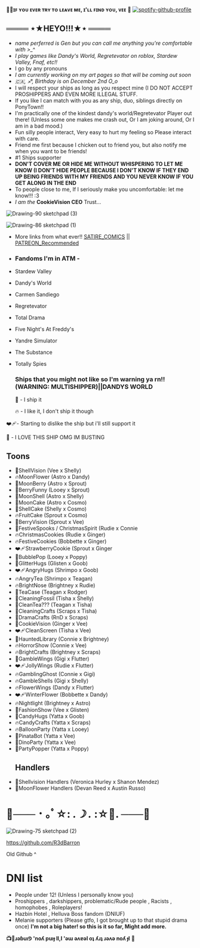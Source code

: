 **🍪🎀ɪꜰ ʏᴏᴜ ᴇᴠᴇʀ ᴛʀʏ ᴛᴏ ʟᴇᴀᴠᴇ ᴍᴇ, ɪ'ʟʟ ꜰɪɴᴅ ʏᴏᴜ, ᴠᴇᴇ** 🩷
[![spotify-github-profile](https://spotify-github-profile.kittinanx.com/api/view?uid=316coycntj43qlsiyzir7mpccuky&cover_image=true&theme=natemoo-re&show_offline=false&background_color=0d1117&interchange=true&bar_color_cover=true&bar_color=53b14f)](https://github.com/kittinan/spotify-github-profile)
## ════ ⋆★HEYO!!!★⋆ ════
- *name perferred is Gen but you can call me anything you're comfortable with >_^*
- *I play games like Dandy's World, Regretevator on roblox, Stardew Valley, Fnaf, etc!!*
- I go by any pronouns
- *I am currently working on my art pages so that will be coming out soon* 
- *🇨🇦, ♐, Birthday is on December 2nd O_o*
-  I will respect your ships as long as you respect mine (I DO NOT ACCEPT PROSHIPPERS AND EVEN MORE ILLEGAL STUFF.
-  If you like I can match with you as any ship, duo, siblings directly on PonyTown!!
-  I'm practically one of the kindest dandy's world/Regretevator Player out there! (Unless some one makes me crash out, Or I am joking around, Or I am in a bad mood.)
-  Fun silly people interact, Very easy to hurt my feeling so Please interact with care.
-  Friend me first because I chicken out to friend you, but also notify me when you want to be friends!
-  #1 Ships supporter
-  **DON'T COVER ME OR HIDE ME WITHOUT WHISPERING TO LET ME KNOW (I DON'T HIDE PEOPLE BECAUSE I DON'T KNOW IF THEY END UP BEING FRIENDS WITH MY FRIENDS AND YOU NEVER KNOW IF YOU GET ALONG IN THE END**
-  To people close to me, If I seriously make you uncomfortable: let me know!!! :3
 -  *I am the*
  **CookieVision CEO**
 Trust...


![Drawing-90 sketchpad (3)](https://github.com/user-attachments/assets/22bd21d1-d980-428f-a9b4-dc8211a8c28c)

![Drawing-86 sketchpad (1)](https://github.com/user-attachments/assets/e1168956-c1dc-4dbd-8aa1-ef1e12daf916)

-  More links from what ever!!
   [SATIRE_COMICS](https://readmycomic.straw.page) || [PATREON_Recommended](https://www.patreon.com/c/r3d_barron/about)
-  ### Fandoms I'm in ATM -
-  Stardew Valley
-  Dandy's World
-  Carmen Sandiego
-  Regretevator
-  Total Drama
-  Five Night's At Freddy's
-  Yandre Simulator
-  The Substance
-  Totally Spies

   ### Ships that you might not like so I'm warning ya rn!! (WARNING: MULTISHIPPER)||DANDYS WORLD
   🎀 - I ship it
   
   🔥 - I like it, I don't ship it though
   
  ❤‍🩹- Starting to dislike the ship but i'll still support it
   
   🍪 - I LOVE THIS SHIP OMG IM BUSTING
  ## Toons
- 🎀ShellVision (Vee x Shelly)
- 🔥MoonFlower (Astro x Dandy)
- 🍪MoonBerry (Astro x Sprout)
- 🍪BerryFunny (Looey x Sprout)
- 🎀MoonShell (Astro x Shelly)
- 🎀MoonCake (Astro x Cosmo)
- 🎀ShellCake (Shelly x Cosmo)
- 🔥FruitCake (Sprout x Cosmo)
- 🎀BerryVision (Sprout x Vee)
- 🎀FestiveSpooks / ChristmasSpirit (Rudie x Connie
- 🔥ChristmasCookies (Rudie x Ginger)
- 🔥FestiveCookies (Bobbette x Ginger)
- ❤‍🩹StrawberryCookie (Sprout x Ginger
- 🎀BubblePop (Looey x Poppy)
- 🎀GlitterHugs (Glisten x Goob)
- ❤‍🩹AngryHugs (Shrimpo x Goob)
- 🔥AngryTea (Shrimpo x Teagan)
- 🔥BrightNose (Brightney x Rudie)
- 🎀TeaCase (Teagan x Rodger)
- 🍪CleaningFossil (Tisha x Shelly)
- 🎀CleanTea??? (Teagan x Tisha)
- 🎀CleaningCrafts (Scraps x Tisha)
- 🎀DramaCrafts (RnD x Scraps)
- 🍪CookieVision (Ginger x Vee)
- ❤‍🩹CleanScreen (Tisha x Vee)
- 🎀HauntedLibrary (Connie x Brightney)
- 🔥HorrorShow (Connie x Vee)
- 🔥BrightCrafts (Brightney x Scraps)
- 🍪GambleWings (Gigi x Flutter)
- ❤‍🩹JollyWings (Rudie x Flutter)
- 🔥GamblingGhost (Connie x Gigi)
- 🔥GambleShells (Gigi x Shelly)
- 🔥FlowerWings (Dandy x Flutter)
- ❤‍🩹WinterFlower (Bobbette x Dandy)
- 🔥Nightlight (Brightney x Astro)
- 🎀FashionShow (Vee x Glisten)
- 🍪CandyHugs (Yatta x Goob)
- 🔥CandyCrafts (Yatta x Scraps)
- 🔥BalloonParty (Yatta x Looey)
- 🍪PinataBot (Yatta x Vee)
- 🍪DinoParty (Yatta x Vee)
- 🍪PartyPopper (Yatta x Poppy)
   ## Handlers
- 🎀Shellvision Handlers (Veronica Hurley x Shanon Mendez)
- 🎀MoonFlower Handlers (Devan Reed x Austin Russo)
  
# 🎀─── ･ ｡ﾟ☆: *.☽ .* :☆ﾟ. ───🎀
![Drawing-75 sketchpad (2)](https://github.com/user-attachments/assets/02c96d4a-2af0-4650-8b42-2ec3723241f7)

https://github.com/R3dBarron

Old Github ^





# DNI list
* People under 12! (Unless I personally know you)
* Proshippers , darkshippers, problematic/Rude people , Racists , homophobes , Roleplayers!
* Hazbin Hotel , Helluva Boss fandom (DNIUF)
* Melanie supporters (Please gtfo, I got brought up to that stupid drama once)
  **I'm not a big hater! so this is it so far, Might add more.**

**📺🎤ɹǝɓuı⅁ 'noʎ puıɟ ll,I 'ǝɯ ǝʌɐǝl oʇ ʎɹʇ ɹǝʌǝ noʎ ɟI** 💚
